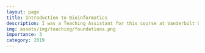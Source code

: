 ```yaml
---
layout: page
title: Introduction to Bioinformatics
description: I was a Teaching Assistant for this course at Vanderbilt University.
img: assets/img/teaching/foundations.png
importance: 3
category: 2019
---
```


